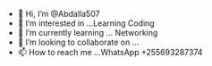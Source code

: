 - 👋 Hi, I’m @Abdalla507
- 👀 I’m interested in ...Learning Coding
- 🌱 I’m currently learning ... Networking
- 💞️ I’m looking to collaborate on ...
- 📫 How to reach me ...WhatsApp +255693287374

<!---
Abdalla507/Abdalla507 is a ✨ special ✨ repository because its `README.md` (this file) appears on your GitHub profile.
You can click the Preview link to take a look at your changes.
--->
